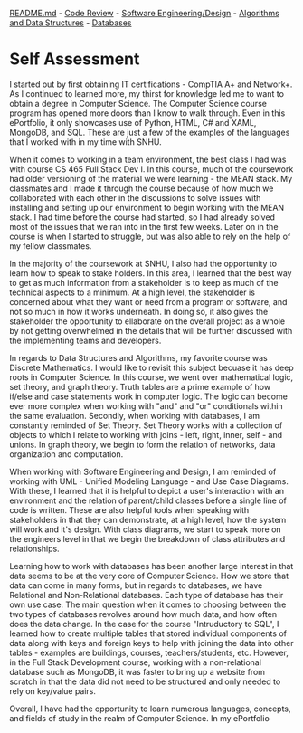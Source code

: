 [README.md](https://github.com/majumper87/majumper87.github.io/blob/main/README.md) - [Code Review](https://youtu.be/V6MCl8RoXNo) - [Software Engineering/Design](https://github.com/majumper87/majumper87.github.io/blob/main/SoftwareEngineeringAndDesign.md) - [Algorithms and Data Structures](https://github.com/majumper87/majumper87.github.io/blob/main/AlgorithmsAndDataStructure.md) - [Databases](https://github.com/majumper87/majumper87.github.io/blob/main/Databases.md)

# Self Assessment

I started out by first obtaining IT certifications - CompTIA A+ and Network+. As I continued to learned more, my thirst for knowledge led me to want to obtain a degree in Computer Science. The Computer Science course program has opened more doors than I know to walk through. Even in this ePortfolio, it only showcases use of Python, HTML, C# and XAML, MongoDB, and SQL. These are just a few of the examples of the languages that I worked with in my time with SNHU.

When it comes to working in a team environment, the best class I had was with course CS 465 Full Stack Dev I. In this course, much of the coursework had older versioning of the material we were learning - the MEAN stack. My classmates and I made it through the course because of how much we collaborated with each other in the discussions to solve issues with installing and setting up our environment to begin working with the MEAN stack. I had time before the course had started, so I had already solved most of the issues that we ran into in the first few weeks. Later on in the course is when I started to struggle, but was also able to rely on the help of my fellow classmates.

In the majority of the coursework at SNHU, I also had the opportunity to learn how to speak to stake holders. In this area, I learned that the best way to get as much information from a stakeholder is to keep as much of the technical aspects to a minimum. At a high level, the stakeholder is concerned about what they want or need from a program or software, and not so much in how it works underneath. In doing so, it also gives the stakeholder the opportunity to ellaborate on the overall project as a whole by not getting overwhelmed in the details that will be further discussed with the implementing teams and developers.

In regards to Data Structures and Algorithms, my favorite course was Discrete Mathematics. I would like to revisit this subject becuase it has deep roots in Computer Science. In this course, we went over mathematical logic, set theory, and graph theory. Truth tables are a prime example of how if/else and case statements work in computer logic. The logic can become ever more complex when working with "and" and "or" conditionals within the same evaluation. Secondly, when working with databases, I am constantly reminded of Set Theory. Set Theory works with a collection of objects to which I relate to working with joins - left, right, inner, self - and unions. In graph theory, we begin to form the relation of networks, data organization and computation.

When working with Software Engineering and Design, I am reminded of working with UML - Unified Modeling Language - and Use Case Diagrams. With these, I learned that it is helpful to depict a user's interaction with an environment and the relation of parent/child classes before a single line of code is written. These are also helpful tools when speaking with stakeholders in that they can demonstrate, at a high level, how the system will work and it's design. With class diagrams, we start to speak more on the engineers level in that we begin the breakdown of class attributes and relationships.

Learning how to work with databases has been another large interest in that data seems to be at the very core of Computer Science. How we store that data can come in many forms, but in regards to databases, we have Relational and Non-Relational databases. Each type of database has their own use case. The main question when it comes to choosing between the two types of databases revolves around how much data, and how often does the data change. In the case for the course "Intruductory to SQL", I learned how to create multiple tables that stored individual components of data along with keys and foreign keys to help with joining the data into other tables - examples are buildings, courses, teachers/students, etc. However, in the Full Stack Development course, working with a non-relational database such as MongoDB, it was faster to bring up a website from scratch in that the data did not need to be structured and only needed to rely on key/value pairs.

Overall, I have had the opportunity to learn numerous languages, concepts, and fields of study in the realm of Computer Science. In my ePortfolio

